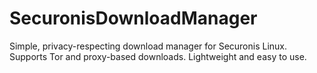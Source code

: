 # SecuronisDownloadManager
Simple, privacy-respecting download manager for Securonis Linux. Supports Tor and proxy-based downloads. Lightweight and easy to use.
